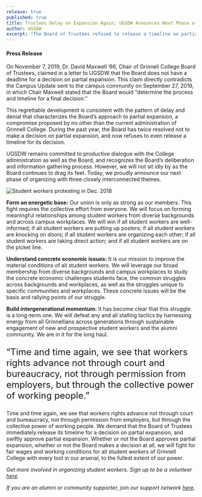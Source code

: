 ```yaml
---
release: true
published: true
title: Trustees Delay on Expansion Again; UGSDW Announces Next Phase of Organizing.
author: UGSDW
excerpt: "The Board of Trustees refused to release a timeline on partial expansion. We will \tfight for fair wages and working conditions for all student workers of Grinnell College with every tool in our arsenal, to the fullest extent of our power. "
---
```


#### Press Release

On November 7, 2019, Dr. David Maxwell ’66, Chair of Grinnell College Board of Trustees, claimed in a letter to UGSDW that the Board does not have a deadline for a decision on partial expansion. This claim directly contradicts the Campus Update sent to the campus community on September 27, 2019, in which Chair Maxwell stated that the Board would “determine the process and timeline for a final decision.” 

This regrettable development is consistent with the pattern of delay and denial that characterizes the Board’s approach to partial expansion, a compromise proposed by no other than the current administration of Grinnell College. During the past year, the Board has twice resolved not to make a decision on partial expansion, and now refuses to even release a timeline for its decision. 

UGSDW remains committed to productive dialogue with the College administration as well as the Board, and recognizes the Board’s deliberation and information gathering process. However, we will not sit idly by as the Board continues to drag its feet. Today, we proudly announce our next phase of organizing with three closely interconnected themes. 

![Student workers protesting in Dec. 2018]({{site.baseurl}}/assets/news/20181214.UnionDirectAction.012.jpg)

**Form an energetic base:** Our union is only as strong as our members. This fight requires the collective effort from everyone. We will focus on forming meaningful relationships among student workers from diverse backgrounds and across campus workplaces. We will win if all student workers are well-informed; if all student workers are putting up posters; if all student workers are knocking on doors; if all student workers are organizing each other; if all student workers are taking direct action; and if all student workers are on the picket line. 

**Understand concrete economic issues:** It is our mission to improve the material conditions of all student workers. We will leverage our broad membership from diverse backgrounds and campus workplaces to study the concrete economic challenges students face, the common struggles across backgrounds and workplaces, as well as the struggles unique to specific communities and workplaces. These concrete issues will be the basis and rallying points of our struggle. 

**Build intergenerational momentum:** It has become clear that this struggle is a long-term one. We will defeat any and all stalling tactics by harnessing energy from all Grinnellians across generations through sustainable engagement of new and prospective student workers and the alumni community. We are in it for the long haul. 

<div class="text-banner" style="font-size: 1.5rem; margin: 1em 0">
&ldquo;Time and time again, we see that workers rights advance not through court and bureaucracy, not through permission from employers, but through the collective power of working people.&rdquo;
<div style="color: #777; font-size: 0.9em; text-align: right">
</div>
</div>
  
Time and time again, we see that workers rights advance not through court and bureaucracy, not through permission from employers, but through the collective power of working people. We demand that the Board of Trustees immediately release its timeline for a decision on partial expansion,  and swiftly approve partial expansion. Whether or not the Board approves partial expansion, whether or not the Board makes a decision at all, we will fight for fair wages and working conditions for all student workers of Grinnell College with every tool in our arsenal, to the fullest extent of our power. 


_Get more involved in organizing student workers. Sign up to be a volunteer [here](https://forms.gle/B2ZV234Tk9ZrcnM38)._

_If you are an alumni or community supporter, join our support network [here](https://forms.gle/6H3bFGMAA46ndCHg9)._
